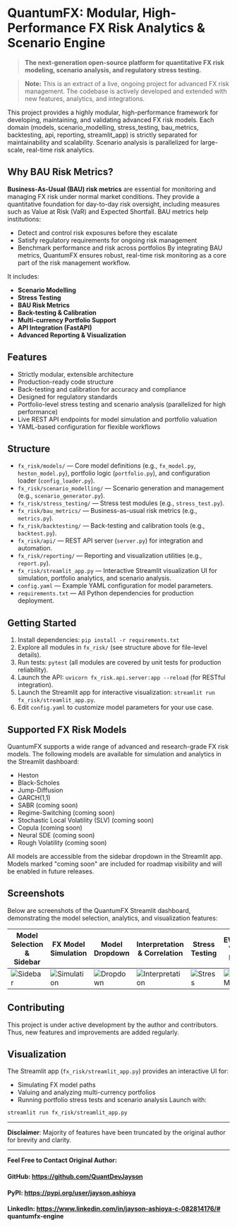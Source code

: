 # QuantumFX: Modular, High-Performance FX Risk Analytics & Scenario Engine

> **The next-generation open-source platform for quantitative FX risk modeling, scenario analysis, and regulatory stress testing.**

> **Note:** This is an extract of a live, ongoing project for advanced FX risk management. The codebase is actively developed and extended with new features, analytics, and integrations.


This project provides a highly modular, high-performance framework for developing, maintaining, and validating advanced FX risk models. Each domain (models, scenario_modelling, stress_testing, bau_metrics, backtesting, api, reporting, streamlit_app) is strictly separated for maintainability and scalability. Scenario analysis is parallelized for large-scale, real-time risk analytics.

## Why BAU Risk Metrics?
**Business-As-Usual (BAU) risk metrics** are essential for monitoring and managing FX risk under normal market conditions. They provide a quantitative foundation for day-to-day risk oversight, including measures such as Value at Risk (VaR) and Expected Shortfall. BAU metrics help institutions:
- Detect and control risk exposures before they escalate
- Satisfy regulatory requirements for ongoing risk management
- Benchmark performance and risk across portfolios
By integrating BAU metrics, QuantumFX ensures robust, real-time risk monitoring as a core part of the risk management workflow.

It includes:

- **Scenario Modelling**
- **Stress Testing**
- **BAU Risk Metrics**
- **Back-testing & Calibration**
- **Multi-currency Portfolio Support**
- **API Integration (FastAPI)**
- **Advanced Reporting & Visualization**

## Features
- Strictly modular, extensible architecture
- Production-ready code structure
- Back-testing and calibration for accuracy and compliance
- Designed for regulatory standards
- Portfolio-level stress testing and scenario analysis (parallelized for high performance)
- Live REST API endpoints for model simulation and portfolio valuation
- YAML-based configuration for flexible workflows

## Structure
- `fx_risk/models/` — Core model definitions (e.g., `fx_model.py`, `heston_model.py`), portfolio logic (`portfolio.py`), and configuration loader (`config_loader.py`).
- `fx_risk/scenario_modelling/` — Scenario generation and management (e.g., `scenario_generator.py`).
- `fx_risk/stress_testing/` — Stress test modules (e.g., `stress_test.py`).
- `fx_risk/bau_metrics/` — Business-as-usual risk metrics (e.g., `metrics.py`).
- `fx_risk/backtesting/` — Back-testing and calibration tools (e.g., `backtest.py`).
- `fx_risk/api/` — REST API server (`server.py`) for integration and automation.
- `fx_risk/reporting/` — Reporting and visualization utilities (e.g., `report.py`).
- `fx_risk/streamlit_app.py` — Interactive Streamlit visualization UI for simulation, portfolio analytics, and scenario analysis.
- `config.yaml` — Example YAML configuration for model parameters.
- `requirements.txt` — All Python dependencies for production deployment.

## Getting Started
1. Install dependencies: `pip install -r requirements.txt`
2. Explore all modules in `fx_risk/` (see structure above for file-level details).
3. Run tests: `pytest` (all modules are covered by unit tests for production reliability).
4. Launch the API: `uvicorn fx_risk.api.server:app --reload` (for RESTful integration).
5. Launch the Streamlit app for interactive visualization: `streamlit run fx_risk/streamlit_app.py`.
6. Edit `config.yaml` to customize model parameters for your use case.

## Supported FX Risk Models

QuantumFX supports a wide range of advanced and research-grade FX risk models. The following models are available for simulation and analytics in the Streamlit dashboard:

- Heston
- Black-Scholes
- Jump-Diffusion
- GARCH(1,1)
- SABR (coming soon)
- Regime-Switching (coming soon)
- Stochastic Local Volatility (SLV) (coming soon)
- Copula (coming soon)
- Neural SDE (coming soon)
- Rough Volatility (coming soon)

All models are accessible from the sidebar dropdown in the Streamlit app. Models marked "coming soon" are included for roadmap visibility and will be enabled in future releases.

## Screenshots

Below are screenshots of the QuantumFX Streamlit dashboard, demonstrating the model selection, analytics, and visualization features:

| Model Selection & Sidebar | FX Model Simulation | Model Dropdown | Interpretation & Correlation | Stress Testing | EWMA VaR Plot |
|--------------------------|---------------------|---------------|-----------------------------|---------------|--------------|
| ![Sidebar](screenshots/sidebar.png) | ![Simulation](screenshots/simulation.png) | ![Dropdown](screenshots/dropdown.png) | ![Interpretation](screenshots/interpretation.png) | ![Stress](screenshots/stress.png) | ![EWMA](screenshots/ewma.png) |> Place your screenshots in the `screenshots/` directory with the above filenames for best results.

## Contributing
This project is under active development by the author and contributors. Thus, new features and improvements are added regularly.

## Visualization
The Streamlit app (`fx_risk/streamlit_app.py`) provides an interactive UI for:
- Simulating FX model paths
- Valuing and analyzing multi-currency portfolios
- Running portfolio stress tests and scenario analysis
Launch with:
```
streamlit run fx_risk/streamlit_app.py
```
---

**Disclaimer**: Majority of features have been truncated by the original author for brevity and clarity.

---

**Feel Free to Contact Original Author:**

#### GitHub: https://github.com/QuantDevJayson

#### PyPI: https://pypi.org/user/jayson.ashioya

#### LinkedIn: https://www.linkedin.com/in/jayson-ashioya-c-082814176/#   q u a n t u m f x - e n g i n e  
 